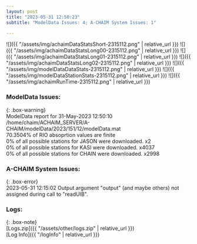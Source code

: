 ```yaml
---
layout: post
title: "2023-05-31 12:50:23"
subtitle: "ModelData Issues: 4; A-CHAIM System Issues: 1"

---
```


![]({{ "/assets/img/achaimDataStatsShort-2315112.png" | relative_url }})
![]({{ "/assets/img/achaimDataStatsLong00-2315112.png" | relative_url }})
![]({{ "/assets/img/achaimDataStatsLong01-2315112.png" | relative_url }})
![]({{ "/assets/img/achaimDataStatsLong02-2315112.png" | relative_url }})
![]({{ "/assets/img/modelDataDataStats-2315112.png" | relative_url }})
![]({{ "/assets/img/modelDataStationStats-2315112.png" | relative_url }})
![]({{ "/assets/img/achaimRunTime-2315112.png" | relative_url }})


### ModelData Issues:  
  
{: .box-warning}  
 ModelData report for 31-May-2023 12:50:10   
 /home/chaim/ACHAIM_SERVER/A-CHAIM/modelData/2023/151/12/modelData.mat   
 70.3504% of RIO absoprtion values are finite   
 0% of all possible stations for JASON were downloaded. x2   
 0% of all possible stations for KASI were downloaded. x4037   
 0% of all possible stations for CHAIN were downloaded. x2998   
  
### A-CHAIM System Issues:  
  
{: .box-error}  
2023-05-31 12:15:02 Output argument "output" (and maybe others) not assigned during call to "readUIB".  

### Logs:  
  
{: .box-note}  
[Logs.zip]({{ "/assets/other/logs.zip" | relative_url }})  
[Log Info]({{ "/logInfo" | relative_url }})  

